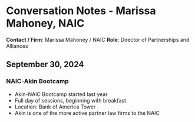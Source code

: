 # Conversation Notes - Marissa Mahoney, NAIC

**Contact / Firm**: Marissa Mahoney / NAIC
**Role**: Director of Partnerships and Alliances

## September 30, 2024

### NAIC-Akin Bootcamp
- Akin-NAIC Bootcamp started last year
- Full day of sessions, beginning with breakfast
- Location: Bank of America Tower
- Akin is one of the more active partner law firms to the NAIC